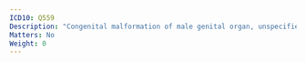 ```yaml
---
ICD10: Q559
Description: "Congenital malformation of male genital organ, unspecified"
Matters: No
Weight: 0
---
```

